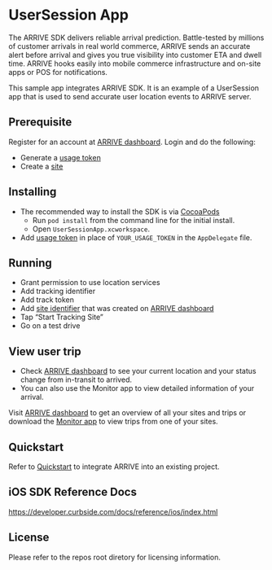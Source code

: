 # UserSession App

The ARRIVE SDK delivers reliable arrival prediction. Battle-tested by millions of customer arrivals in real world commerce, ARRIVE sends an accurate alert before arrival and gives you true visibility into customer ETA and dwell time. ARRIVE hooks easily into mobile commerce infrastructure and on-site apps or POS for notifications.

This sample app integrates ARRIVE SDK. It is an example of a UserSession app that is used to send accurate user location events to ARRIVE server.

## Prerequisite
Register for an account at [ARRIVE dashboard](https://dashboard.curbside.com). Login and do the following:
* Generate a [usage token](https://dashboard.curbside.com/account?accessTab=tokens&accountTab=access)
* Create a [site](https://dashboard.curbside.com/account?accountTab=sites)

## Installing
* The recommended way to install the SDK is via [CocoaPods](https://cocoapods.org)
  * Run `pod install` from the command line for the initial install.
  * Open `UserSessionApp.xcworkspace`.
* Add [usage token](https://dashboard.curbside.com/account?accessTab=tokens&accountTab=access) in place of `YOUR_USAGE_TOKEN` in the `AppDelegate` file. 

## Running
* Grant permission to use location services
* Add tracking identifier
* Add track token
* Add [site identifier](https://dashboard.curbside.com/account?accountTab=sites) that was created on [ARRIVE dashboard](https://dashboard.curbside.com)
* Tap “Start Tracking Site”
* Go on a test drive

## View user trip
* Check [ARRIVE dashboard](https://dashboard.curbside.com) to see your current location and your status change from in-transit to arrived.
* You can also use the Monitor app to view detailed information of your arrival.

Visit [ARRIVE dashboard](https://dashboard.curbside.com) to get an overview of all your sites and trips or download the [Monitor app](https://github.com/Curbside/ARRIVESDKSampleApps/tree/master/iOS/MonitorApp) to view trips from one of your sites.

## Quickstart
Refer to [Quickstart](https://developer.curbside.com/docs/getting-started/quickstart-ios-transmit-app/) to integrate ARRIVE into an existing project.

## iOS SDK Reference Docs
https://developer.curbside.com/docs/reference/ios/index.html

## License
Please refer to the repos root diretory for licensing information.

